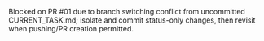 Blocked on PR #01 due to branch switching conflict from uncommitted CURRENT_TASK.md; isolate and commit status-only changes, then revisit when pushing/PR creation permitted.